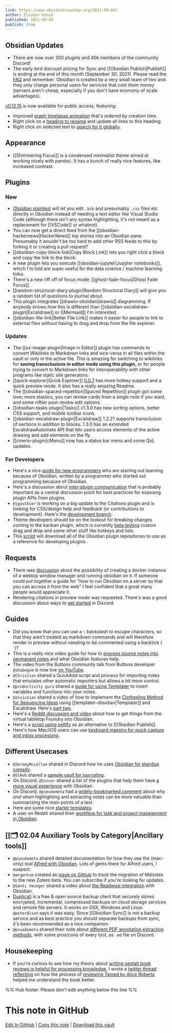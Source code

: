```yaml
---
link: https://www.obsidianroundup.org/2021-09-04/
author: Eleanor Konik
published: 2021-09-04
publish: true
---
```


## Obsidian Updates

- There are now over 300 plugins and 40k members of the community Discord!
- The early bird discount pricing for Sync and [[Obsidian Publish|Publish]] is ending at the end of this month (September 30, 2021). Please read the [FAQ](https://forum.obsidian.md/t/last-chance-to-get-early-bird-discount-for-sync-and-publish-before-september-30-2021/23541) and remember: Obsidian is created by a very small team of two and they only charge personal users for services that cost _them_ money (servers aren't cheap, especially if you don't have economy of scale advantages).

[v0.12.15](https://forum.obsidian.md/t/obsidian-release-v0-12-15/23348) is now available for public access, featuring:

- Improved [graph timelapse animation](https://forum.obsidian.md/t/obsidian-release-v0-12-13/21959) that's ordered by creation time.
- Right click on a [heading to rename](https://forum.obsidian.md/t/obsidian-release-v0-12-14/23046) and update all links to this heading.
- Right click on selected text to [search for it globally](https://forum.obsidian.md/t/obsidian-release-v0-12-15/23348).

## Appearance

- [[Shimmering Focus]] is a condensed minimalist theme aimed at working nicely with pandoc. It has a bunch of really nice features, like increased contrast.

## Plugins

### New

- [Obsidian plaintext](https://github.com/dbarenholz/obsidian-plaintext) will let you edit `.bib` and presumably `.css` files etc directly in Obsidian instead of needing a text editor like Visual Studio Code (although there isn't any syntax highlighting, it's not meant as a replacement for [[VSCode]] or whatnot).
- You can now get a direct feed from the [[obsidian-hackernews|HackerNews]] top stories into an Obsidian pane. Presumably it wouldn't be too hard to add other RSS feeds to this by forking it or creating a pull request?
- [[obsidian-copy-block-link|Copy Block Link]] lets you right click a block and copy the link to the block.
- A new plugin lets you execute [[obsidian-jupyter|Jupyter notebooks]], which I'm told are super useful for the data science / machine learning folks.
- There's a new riff off of focus mode: [[ghost-fade-focus|Ghost Fade Focus]].
- [[random-structural-diary-plugin|Random Structural Diary]] will give you a random list of questions to journal about.
- This plugin integrates [[drawio-obsidian|drawio]] diagramming. If anybody knows how this is different than [[obsidian-excalidraw-plugin|Excalidraw]] or [[Mermaid]] I'm interested.
- [[obsidian-file-link|Better File Link]] makes it easier for people to link to external files without having to drag and drop from the file explorer.

### Updates

- The [[oz-image-plugin|Image in Editor]] plugin has commands to convert Wikilinks to Markdown links and vice-versa in all files within the vault or only in the active file. This is amazing for switching _to_ wikilinks for **seeing transclusions in editor mode using this plugin**, or for people trying to convert to Markdown links for interoperability with other programs like static site generators.
- [[quick-explorer|Quick Explorer]] [0.0.7](https://github.com/pjeby/quick-explorer) has more hotkey support and a quick preview mode. It also has a really amazing Readme.
- The [[obsidian-spaced-repetition|Spaced Repetition]] plugin got some love; more stastics, you can review cards from a single note if you want, and some niftier post-review edit options.
- [[obsidian-tasks-plugin|Tasks]] v1.3.0 has new sorting options, better CSS support, and mobile toolbar icons.
- [[obsidian-excalidraw-plugin|Excalidraw]] 1.2.21 supports transclusion of sections in addition to blocks. 1.3.0 has an extended ExcalidrawAutomate API that lets users access elements of the active drawing and add elements on the fly.
- [[cmenu-plugin|cMenu]] now has a status bar menu and some QoL updates.

### For Developers

- Here's a nice [guide for new programmers](https://joschuasgarden.com/Five+lessons+from+a+new+programmer+for+a+new+programmer) who are starting out learning because of Obsidian, written by a programmer who started out programming because of Obsidian.
- Here's a discussion about [inter-plugin communication](https://forum.obsidian.md/t/inter-plugin-communication-expose-api-to-other-plugins/23618) that is probably important as a central discussion point for best practices for exposing plugin APIs from plugins.
- `@jgauthier` is working on a big update to the Citations plugin and is looking for CSS/design help and feedback (or contributions to development). Here's the [development branch](https://github.com/hans/obsidian-citation-plugin/tree/references-view).
- Theme developers should be on the lookout for breaking changes coming to the kanban plugin, which is currently [beta testing](https://github.com/mgmeyers/obsidian-kanban/releases/tag/1.0.0-beta.1) custom drag and drop and some other stuff like hotkeys and lists.
- This [script](https://github.com/luckman212/obsidian-plugin-downloader) will download all of the Obsidian plugin repositories to use as a reference for developing plugins
  .

## Requests

- There was [discussion](https://discord.com/channels/686053708261228577/694233507500916796/883218999628927066) about the possibility of creating a docker instance of a webtop window manager and running obsidian on it. If someone could put together a guide for "how to run Obsidian on a server so that you can access it from the web" I feel confident that a great many people would appreciate it.
- Rendering citations in preview mode was requested. There's was a good discussion about ways to [get started](https://discord.com/channels/686053708261228577/722584061087842365/881108789774942258) in Discord.

## Guides

- Did you know that you can use a `\` backslash to escape characters, so that they aren't treated as markdown commands and will therefore render in preview without needing to be commented using a backtick ( \`)?
- This is a really nice video guide for how to [process source notes into permanent notes](https://www.youtube.com/watch?v=qQM1pjxu3WE) and what Obsidian features help.
- The video from the Buttons community talk from Buttons developer `@shabegom` is now live [on YouTube](https://www.youtube.com/watch?v=3LhtmBYy6Jc).
- `@Christian` shared a QuickAdd script and process for importing notes that emulates other automatic importers but allows a bit more control.
- `@productivity guru` shared a [guide for using Templater](https://www.youtube.com/watch?v=LjdJbknTjm4) to insert variables and functions into your notes.
- `@zsviczian` shared a video of how to implement the [Clothesline Method for Sequencing Ideas](https://www.youtube.com/watch?v=q8KF3flIyKs&feature=youtu.be) using [[templater-obsidian|Templater]] and Excalidraw. Here's [part two](https://www.youtube.com/watch?v=yhljjFPzpzI).
- Here's a [Reddit discussion and video](https://www.reddit.com/r/FoundryVTT/comments/ozxpte/obsidian_md_module_or_markdown_integration/) about how to get things from the virtual tabletop Foundry into Obsidian.
- Here's a [script using netlify](https://forum.obsidian.md/t/yet-another-free-publish-yafp/23608) as an alternative to [[Obsidian Publish]].
- Here's how Mac/iOS users can use [keyboard maestro for quick capture and inbox processing](https://forum.obsidian.md/t/quick-capture-mac-ios-and-inbox-processing/21808).

## Different Usecases

- `@JeremyMcLellan` shared in Discord how he uses [Obsidian for standup comedy](https://discord.com/channels/686053708261228577/805952223124520961/883076332144168961).
- `@SlRvb` shared a [sample vault for journaling](https://forum.obsidian.md/t/slrvbs-journaling-setup/22346/14).
- On Discord, `@Vincer` shared a list of the plugins that help them have [a more visual experience](https://discord.com/channels/686053708261228577/707816848615407697/853289760578469948) with Obsidian.
- On Discord, `@pseudometa` had a [widely-bookmarked comment](https://discord.com/channels/686053708261228577/700466324840775831/881472955853459486) about why _and when_ highlighting and extracting notes can be more valuable than summarizing the main points of a text
- Here are some nice [starter templates](https://github.com/masonlr/obsidian-starter-templates).
- A user on Reddit shared their [workflow for task and project management in Obsidian](https://www.reddit.com/r/ObsidianMD/comments/pepced/hey_everyone_i_just_wanted_to_share_my_personal/).

## [[🗂️ 02.04 Auxiliary Tools by Category|Ancillary tools]]

- `@pseudometa` shared detailed documentation for how they use the (mac-only) tool [Alfred with Obsidian](https://github.com/chrisgrieser/shimmering-obsidian/releases/latest). Lots of gems there for Alfred users, I suspect.
- `@argentum` created an [issue on Github](https://github.com/argenos/zotero-mdnotes/issues/133) to track the migration of Mdnotes to the new Zotero beta. You can subscribe if you're looking for updates.
- `@Santi Younger` shared a video about [the Readwise integration](https://youtu.be/g_5Pk7XwDFg) with Obsidian.
- [Duplicati](https://github.com/duplicati/duplicati) is a free & open source backup client that securely stores encrypted, incremental, compressed backups on cloud storage services and remote file servers. It works on OSX, Windows and Linux. `@peterOlson` says it was easy. Since [[Obsidian Sync]] is _not_ a backup service and as best practice you should separate backups from sync, it's been recommended as a nice companion.
- `@psuedometa` shared their note about [different PDF annotation extraction methods](http://discordapp.com/channels/686053708261228577/722584061087842365/882368061481570324), with some pros/cons of every tool, as `.md` file on Discord.

## Housekeeping

- If you're curious to see how my theory about [writing gestalt book reviews is helpful for processing knowledge](https://eleanorkonik.com/lit-review-value-gestalt-reflection/), I wrote a [twitter thread reflecting](https://twitter.com/EleanorKonik/status/1432855712934289408) on how the process of [reviewing Tamed by Alice Roberts](https://eleanorkonik.com/book-review-tamed/) helped me understand the book better.

%% Hub footer: Please don't edit anything below this line %%

# This note in GitHub

<span class="git-footer">[Edit In GitHub](https://github.dev/obsidian-community/obsidian-hub/blob/main/01%20-%20Community/Obsidian%20Roundup/2021.09.04.md "git-hub-edit-note") | [Copy this note](https://raw.githubusercontent.com/obsidian-community/obsidian-hub/main/01%20-%20Community/Obsidian%20Roundup/2021.09.04.md "git-hub-copy-note") | [Download this vault](https://github.com/obsidian-community/obsidian-hub/archive/refs/heads/main.zip "git-hub-download-vault") </span>
